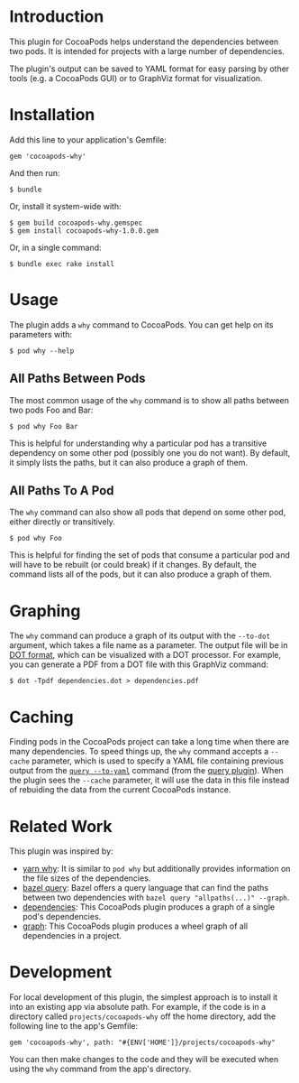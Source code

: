 # Introduction

This plugin for CocoaPods helps understand the dependencies between two pods. It is intended for projects with a large number of dependencies.

The plugin's output can be saved to YAML format for easy parsing by other tools (e.g. a CocoaPods GUI) or to GraphViz format for visualization.

# Installation

Add this line to your application's Gemfile:

    gem 'cocoapods-why'

And then run:

    $ bundle

Or, install it system-wide with:

    $ gem build cocoapods-why.gemspec
	$ gem install cocoapods-why-1.0.0.gem

Or, in a single command:

    $ bundle exec rake install

# Usage

The plugin adds a `why` command to CocoaPods. You can get help on its parameters with:

    $ pod why --help

## All Paths Between Pods

The most common usage of the `why` command is to show all paths between two pods Foo and Bar:

    $ pod why Foo Bar

This is helpful for understanding why a particular pod has a transitive dependency on some other pod (possibly one you do not want). By default, it simply lists the paths, but it can also produce a graph of them.

## All Paths To A Pod

The `why` command can also show all pods that depend on some other pod, either directly or transitively.

    $ pod why Foo

This is helpful for finding the set of pods that consume a particular pod and will have to be rebuilt (or could break) if it changes. By default, the command lists all of the pods, but it can also produce a graph of them.

# Graphing

The `why` command can produce a graph of its output with the `--to-dot` argument, which takes a file name as a parameter. The output file will be in [DOT format](https://en.wikipedia.org/wiki/DOT_\(graph_description_language\)), which can be visualized with a DOT processor. For example, you can generate a PDF from a DOT file with this GraphViz command:

    $ dot -Tpdf dependencies.dot > dependencies.pdf

# Caching

Finding pods in the CocoaPods project can take a long time when there are many dependencies. To speed things up, the `why` command accepts a `--cache` parameter, which is used to specify a YAML file containing previous output from the [`query --to-yaml`](https://github.com/square/cocoapods-query) command (from the [query plugin](https://github.com/square/cocoapods-query)). When the plugin sees the `--cache` parameter, it will use the data in this file instead of rebuiding the data from the current CocoaPods instance.

# Related Work

This plugin was inspired by:

* [yarn why](https://classic.yarnpkg.com/en/docs/cli/why/): It is similar to `pod why` but additionally provides information on the file sizes of the dependencies.
* [bazel query](https://docs.bazel.build/versions/master/query-how-to.html): Bazel offers a query language that can find the paths between two dependencies with `bazel query "allpaths(...)" --graph`.
* [dependencies](https://github.com/segiddins/cocoapods-dependencies): This CocoaPods plugin produces a graph of a single pod's dependencies.
* [graph](https://github.com/erickjung/cocoapods-graph): This CocoaPods plugin produces a wheel graph of all dependencies in a project.

# Development

For local development of this plugin, the simplest approach is to install it into an existing app via absolute path. For example, if the code is in a directory called `projects/cocoapods-why` off the home directory, add the following line to the app's Gemfile:

    gem 'cocoapods-why', path: "#{ENV['HOME']}/projects/cocoapods-why"

You can then make changes to the code and they will be executed when using the `why` command from the app's directory.
